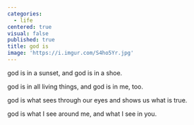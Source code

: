 ```yaml
---
categories:
  - life
centered: true
visual: false
published: true
title: god is
image: 'https://i.imgur.com/S4ho5Yr.jpg'
---
```

god is in a sunset,
and god is in a shoe.

god is in all living things,
and god is in me, too.

god is what sees through our eyes
and shows us what is true.

god is what I see around me,
and what I see in you.
